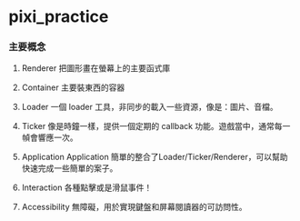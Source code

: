 # pixi_practice

### 主要概念

1. Renderer
  把圖形畫在螢幕上的主要函式庫

2. Container
  主要裝東西的容器

3. Loader
  一個 loader 工具，非同步的載入一些資源，像是：圖片、音檔。

4. Ticker
  像是時鐘一樣，提供一個定期的 callback 功能。遊戲當中，通常每一幀會響應一次。

5. Application
  Application 簡單的整合了Loader/Ticker/Renderer，可以幫助快速完成一些簡單的案子。

6. Interaction
  各種點擊或是滑鼠事件！

7. Accessibility
  無障礙，用於實現鍵盤和屏幕閱讀器的可訪問性。

